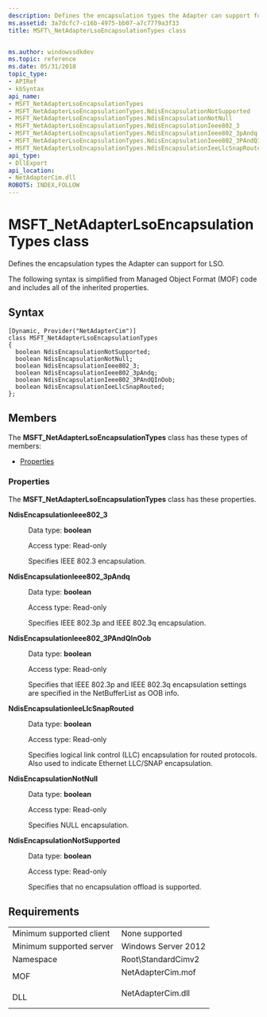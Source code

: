 ```yaml
---
description: Defines the encapsulation types the Adapter can support for LSO.
ms.assetid: 3a7dcfc7-c16b-4975-bb07-a7c7779a3f33
title: MSFT\_NetAdapterLsoEncapsulationTypes class


ms.author: windowssdkdev
ms.topic: reference
ms.date: 05/31/2018
topic_type: 
- APIRef
- kbSyntax
api_name: 
- MSFT_NetAdapterLsoEncapsulationTypes
- MSFT_NetAdapterLsoEncapsulationTypes.NdisEncapsulationNotSupported
- MSFT_NetAdapterLsoEncapsulationTypes.NdisEncapsulationNotNull
- MSFT_NetAdapterLsoEncapsulationTypes.NdisEncapsulationIeee802_3
- MSFT_NetAdapterLsoEncapsulationTypes.NdisEncapsulationIeee802_3pAndq
- MSFT_NetAdapterLsoEncapsulationTypes.NdisEncapsulationIeee802_3PAndQInOob
- MSFT_NetAdapterLsoEncapsulationTypes.NdisEncapsulationIeeLlcSnapRouted
api_type: 
- DllExport
api_location: 
- NetAdapterCim.dll
ROBOTS: INDEX,FOLLOW
---
```


# MSFT\_NetAdapterLsoEncapsulationTypes class

Defines the encapsulation types the Adapter can support for LSO.

The following syntax is simplified from Managed Object Format (MOF) code and includes all of the inherited properties.

## Syntax

``` syntax
[Dynamic, Provider("NetAdapterCim")]
class MSFT_NetAdapterLsoEncapsulationTypes
{
  boolean NdisEncapsulationNotSupported;
  boolean NdisEncapsulationNotNull;
  boolean NdisEncapsulationIeee802_3;
  boolean NdisEncapsulationIeee802_3pAndq;
  boolean NdisEncapsulationIeee802_3PAndQInOob;
  boolean NdisEncapsulationIeeLlcSnapRouted;
};
```

## Members

The **MSFT\_NetAdapterLsoEncapsulationTypes** class has these types of members:

-   [Properties](#properties)

### Properties

The **MSFT\_NetAdapterLsoEncapsulationTypes** class has these properties.

<dl> <dt>

**NdisEncapsulationIeee802\_3**
</dt> <dd> <dl> <dt>

Data type: **boolean**
</dt> <dt>

Access type: Read-only
</dt> </dl>

Specifies IEEE 802.3 encapsulation.

</dd> <dt>

**NdisEncapsulationIeee802\_3pAndq**
</dt> <dd> <dl> <dt>

Data type: **boolean**
</dt> <dt>

Access type: Read-only
</dt> </dl>

Specifies IEEE 802.3p and IEEE 802.3q encapsulation.

</dd> <dt>

**NdisEncapsulationIeee802\_3PAndQInOob**
</dt> <dd> <dl> <dt>

Data type: **boolean**
</dt> <dt>

Access type: Read-only
</dt> </dl>

Specifies that IEEE 802.3p and IEEE 802.3q encapsulation settings are specified in the NetBufferList as OOB info.

</dd> <dt>

**NdisEncapsulationIeeLlcSnapRouted**
</dt> <dd> <dl> <dt>

Data type: **boolean**
</dt> <dt>

Access type: Read-only
</dt> </dl>

Specifies logical link control (LLC) encapsulation for routed protocols. Also used to indicate Ethernet LLC/SNAP encapsulation.

</dd> <dt>

**NdisEncapsulationNotNull**
</dt> <dd> <dl> <dt>

Data type: **boolean**
</dt> <dt>

Access type: Read-only
</dt> </dl>

Specifies NULL encapsulation.

</dd> <dt>

**NdisEncapsulationNotSupported**
</dt> <dd> <dl> <dt>

Data type: **boolean**
</dt> <dt>

Access type: Read-only
</dt> </dl>

Specifies that no encapsulation offload is supported.

</dd> </dl>

## Requirements



|                                     |                                                                                              |
|-------------------------------------|----------------------------------------------------------------------------------------------|
| Minimum supported client<br/> | None supported<br/>                                                                    |
| Minimum supported server<br/> | Windows Server 2012<br/>                                                               |
| Namespace<br/>                | Root\\StandardCimv2<br/>                                                               |
| MOF<br/>                      | <dl> <dt>NetAdapterCim.mof</dt> </dl> |
| DLL<br/>                      | <dl> <dt>NetAdapterCim.dll</dt> </dl> |



 

 




